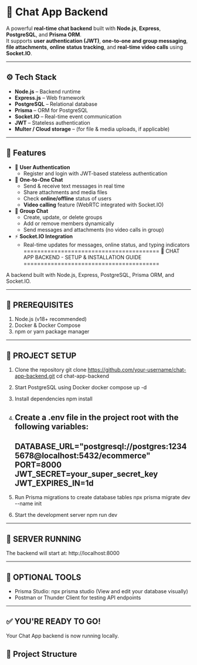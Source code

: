 # 💬 Chat App Backend

A powerful **real-time chat backend** built with **Node.js**, **Express**, **PostgreSQL**, and **Prisma ORM**.  
It supports **user authentication (JWT)**, **one-to-one and group messaging**, **file attachments**, **online status tracking**, and **real-time video calls** using **Socket.IO**.

---

## ⚙️ Tech Stack

- **Node.js** – Backend runtime  
- **Express.js** – Web framework  
- **PostgreSQL** – Relational database  
- **Prisma** – ORM for PostgreSQL  
- **Socket.IO** – Real-time event communication  
- **JWT** – Stateless authentication  
- **Multer / Cloud storage** – (for file & media uploads, if applicable)

---

## 🚀 Features

- 🔐 **User Authentication**
  - Register and login with JWT-based stateless authentication
- 💬 **One-to-One Chat**
  - Send & receive text messages in real time
  - Share attachments and media files
  - Check **online/offline** status of users
  - **Video calling** feature (WebRTC integrated with Socket.IO)
- 👥 **Group Chat**
  - Create, update, or delete groups
  - Add or remove members dynamically
  - Send messages and attachments (no video calls in group)
- ⚡ **Socket.IO Integration**
  - Real-time updates for messages, online status, and typing indicators
========================================
💬 CHAT APP BACKEND - SETUP & INSTALLATION GUIDE
========================================

A backend built with Node.js, Express, PostgreSQL, Prisma ORM, and Socket.IO.

----------------------------------------
🔧 PREREQUISITES
----------------------------------------
1. Node.js (v18+ recommended)
2. Docker & Docker Compose
3. npm or yarn package manager

----------------------------------------
📂 PROJECT SETUP
----------------------------------------

1. Clone the repository
   git clone https://github.com/your-username/chat-app-backend.git
   cd chat-app-backend

2. Start PostgreSQL using Docker
   docker compose up -d

3. Install dependencies
   npm install

4. Create a .env file in the project root with the following variables:
   ----------------------------------------
   DATABASE_URL="postgresql://postgres:12345678@localhost:5432/ecommerce"
   PORT=8000
   JWT_SECRET=your_super_secret_key
   JWT_EXPIRES_IN=1d
   ----------------------------------------

5. Run Prisma migrations to create database tables
   npx prisma migrate dev --name init

6. Start the development server
   npm run dev

----------------------------------------
🚀 SERVER RUNNING
----------------------------------------
The backend will start at:
http://localhost:8000

----------------------------------------
🧰 OPTIONAL TOOLS
----------------------------------------
- Prisma Studio: npx prisma studio
  (View and edit your database visually)
- Postman or Thunder Client for testing API endpoints

----------------------------------------
✅ YOU'RE READY TO GO!
----------------------------------------
Your Chat App backend is now running locally.


## 🧩 Project Structure

